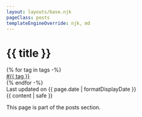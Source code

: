 ```yaml
---
layout: layouts/base.njk
pageClass: posts
templateEngineOverride: njk, md
---
```


<h1 class="title">{{ title }}</h1>
<div class="postline">
  <div class="tags">
    <i class="fas fa-tags"></i>
    {% for tag in tags -%}
      <div><a href="/tags/{{ tag }}" class="tag">#{{ tag }}</a></div>
    {% endfor -%}
  </div>
  <div class="postdate">
    <i class="fas fa-calendar-day"></i>
    <div>Last updated on {{ page.date | formatDisplayDate }}</div>
  </div>
</div>
<main>
  {{ content | safe }}
  <div class="footnote">
    <p>
      This page is part of the posts section.
    </p>
  </div>
</main>
